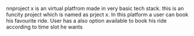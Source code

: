 nnproject x is an virtual platfrom made in very basic tech stack. 
this is an funcity project which is named as prject x.
In this platform a user can book his favourite ride.
User has a also option available to book his ride according to time slot he wants
